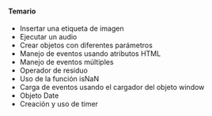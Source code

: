 #### **Temario** 
* Insertar una etiqueta de imagen
* Ejecutar un audio
* Crear objetos con diferentes parámetros
* Manejo de eventos usando atributos HTML
* Manejo de eventos múltiples
* Operador de residuo
* Uso de la función isNaN
* Carga de eventos usando el cargador del objeto window
* Objeto Date
* Creación y uso de timer